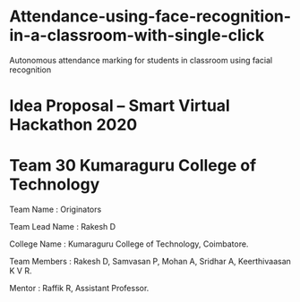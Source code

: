 # Attendance-using-face-recognition-in-a-classroom-with-single-click
Autonomous attendance marking for students in classroom using facial recognition

# Idea Proposal – Smart Virtual Hackathon 2020
# Team 30 Kumaraguru College of Technology

Team Name : Originators

Team Lead Name : Rakesh D

College Name : Kumaraguru College of Technology, Coimbatore.

Team Members :
                Rakesh D,
                Samvasan P,
                Mohan A,
                Sridhar A,
                Keerthivaasan K V R.
               
Mentor : Raffik R, Assistant Professor.
